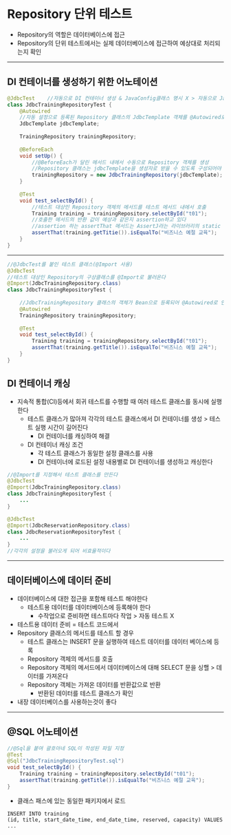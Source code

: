 # Repository 단위 테스트
+ Repository의 역할은 데이터베이스에 접근
+ Repository의 단위 테스트에서는 실제 데이터베이스에 접근하여 예상대로 처리되는지 확인

---

## DI 컨테이너를 생성하기 위한 어노테이션
```java
@JdbcTest    //자동으로 DI 컨테이너 생성 & JavaConfig클래스 명시 X > 자동으로 JavaConfig 클래스를 찾는다 (main 메서드를 가진 JavaConfig 클래스가 로드) + 컴포넌트 스캔 제한 > @Repository Bean 등록 X
class JdbcTrainingRepositoryTest {
    @Autowired
    //자동 설정으로 등록된 Repository 클래스의 JdbcTemplate 객체를 @Autowired로 주입
    JdbcTemplate jdbcTemplate;
    
    TrainingRepository trainingRepository;
    
    @BeforeEach
    void setUp() {
        //@BeforeEach가 달린 메서드 내에서 수동으로 Repository 객체를 생성
        //Repository 클래스는 jdbcTemplate을 생성자로 받을 수 있도록 구성되어야 한다 < JdbcTemplate 객체를 생성자 인수로 지정한다
        trainingRepository = new JdbcTrainingRepository(jdbcTemplate);
    }
    
    @Test
    void test_selectById() {
        //테스트 대상인 Repository 객체의 메서드를 테스트 메서드 내에서 호출
        Training training = trainingRepository.selectById("t01");
        //호출한 메서드의 반환 값이 예상과 같은지 assertion하고 있다
        //assertion 하는 assertThat 메서드는 AssertJ라는 라이브러리의 static 메서드를 사용한다
        assertThat(training.getTitie()).isEqualTo("비즈니스 예절 교육");
    }
}
```

---

```java
//@JdbcTest를 붙인 테스트 클래스(@Import 사용)
@JdbcTest
//테스트 대상인 Repository의 구상클래스를 @Import로 불러온다
@Import(JdbcTrainingRepository.class)
class JdbcTrainingRepositoryTest {
    
    //JdbcTrainingRepository 클래스의 객체가 Bean으로 등록되어 @Autowired로 인젝션 가능해진다
    @Autowired
    TrainingRepository trainingRepository;
    
    @Test
    void test_selectById() {
        Training training = trainingRepository.selectById("t01");
        assertThat(training.getTitle()).isEqualTo("비즈니스 예절 교육");
    }
}
```

## DI 컨테이너 캐싱
+ 지속적 통합(CI)등에서 회귀 테스트를 수행할 때 여러 테스트 클래스를 동시에 실행한다
  + 테스트 클래스가 많아져 각각의 테스트 클래스에서 DI 컨테이너를 생성 > 테스트 실행 시간이 길어진다
    + DI 컨테이너를 캐싱하여 해결
  + DI 컨테이너 캐싱 조건
    + 각 테스트 클래스가 동일한 설정 클래스를 사용
    + DI 컨테이너에 로드된 설정 내용별로 DI 컨테이너를 생성하고 캐싱한다
```java
//@Import를 지정해서 테스트 클래스를 만든다
@JdbcTest
@Import(JdbcTrainingRepository.class)
class JdbcTrainingRepositoryTest {
    ...
}

@JdbcTest
@Import(JdbcReservationRepository.class)
class JdbcReservationRepositoryTest {
    ...
}
//각각의 설정을 불러오게 되어 비효율적이다
```

---

## 데이터베이스에 데이터 준비
+ 데이터베이스에 대한 접근을 포함해 테스트 해야한다
  + 테스트용 데이터를 데이터베이스에 등록해야 한다
    + 수작업으로 준비하면 테스트마다 작업 > 자동 테스트 X
+ 테스트용 데이터 준비 = 테스트 코드에서
+ Repository 클래스의 메서드를 테스트 할 경우
  + 테스트 클래스는 INSERT 문을 실행하여 테스트 데이터를 데이터 베이스에 등록
  + Repository 객체의 메서드를 호출
  + Repository 객체의 메서드에서 데이터베이스에 대해 SELECT 문을 싱핼 > 데이터를 가져온다
  + Repository 객체는 가져온 데이터를 반환값으로 반환
    + 반환된 데이터를 테스트 클래스가 확인
+ 내장 데이터베이스를 사용하는것이 좋다

---

## @SQL 어노테이션
```java
//@Sql을 붙여 괄호아네 SQL이 작성된 파일 지정
@Test
@Sql("JdbcTrainingRepositoryTest.sql")
void test_selectById() {
    Training training = trainingRepository.selectById("t01");
    assertThat(training.getTitle()).isEqualTo("비즈니스 예절 교육");
}
```
+ 클래스 패스에 있는 동일한 패키지에서 로드
```declarative
INSERT INTO training
(id, title, start_date_time, end_date_time, reserved, capacity) VALUES
...
```
